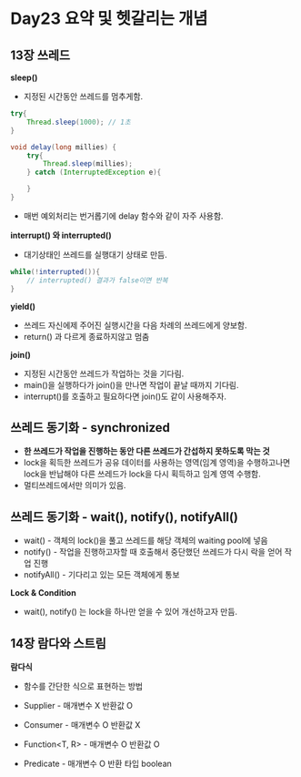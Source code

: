 # Day23 요약 및 헷갈리는 개념

## 13장 쓰레드

**sleep()**

* 지정된 시간동안 쓰레드를 멈추게함.

```java
try{
    Thread.sleep(1000); // 1초
}

void delay(long millies) {
    try{
        Thread.sleep(millies);
    } catch (InterruptedException e){

    }
}
```

* 매번 예외처리는 번거롭기에 delay 함수와 같이 자주 사용함.

**interrupt() 와 interrupted()**

* 대기상태인 쓰레드를 실행대기 상태로 만듬.

```java
while(!interrupted()){
    // interrupted() 결과가 false이면 반복
}
```

**yield()**

* 쓰레드 자신에제 주어진 실행시간을 다음 차례의 쓰레드에게 양보함.
* return() 과 다르게 종료하지않고 멈춤

**join()**

* 지정된 시간동안 쓰레드가 작업하는 것을 기다림.
* main()을 실행하다가 join()을 만나면 작업이 끝날 때까지 기다림.
* interrupt()를 호출하고 필요하다면 join()도 같이 사용해주자.

## 쓰레드 동기화 - synchronized

* **한 쓰레드가 작업을 진행하는 동안 다른 쓰레드가 간섭하지 못하도록 막는 것**
* lock을 획득한 쓰레드가 공유 데이터를 사용하는 영역(임계 영역)을 수행하고나면 lock을 반납해야 다른 쓰레드가 lock을 다시 획득하고 임계 영역 수행함.
* 멀티쓰레드에서만 의미가 있음.

## 쓰레드 동기화 - wait(), notify(), notifyAll()

* wait() - 객체의 lock()을 풀고 쓰레드를 해당 객체의 waiting pool에 넣음
* notify() - 작업을 진행하고자할 때 호출해서 중단했던 쓰레드가 다시 락을 얻어 작업 진행
* notifyAll() - 기다리고 있는 모든 객체에게 통보

**Lock & Condition**

* wait(), notify() 는 lock을 하나만 얻을 수 있어 개선하고자 만듬.

## 14장 람다와 스트림

**람다식**

* 함수를 간단한 식으로 표현하는 방법

* Supplier<T> - 매개변수 X 반환값 O
* Consumer<T> - 매개변수 O 반환값 X
* Function<T, R> - 매개변수 O 반환값 O
* Predicate<T> - 매개변수 O 반환 타입 boolean